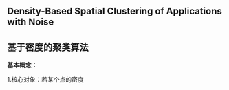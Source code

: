 ## Density-Based Spatial Clustering of Applications with Noise
## 基于密度的聚类算法

**基本概念：**<br>

1.核心对象：若某个点的密度